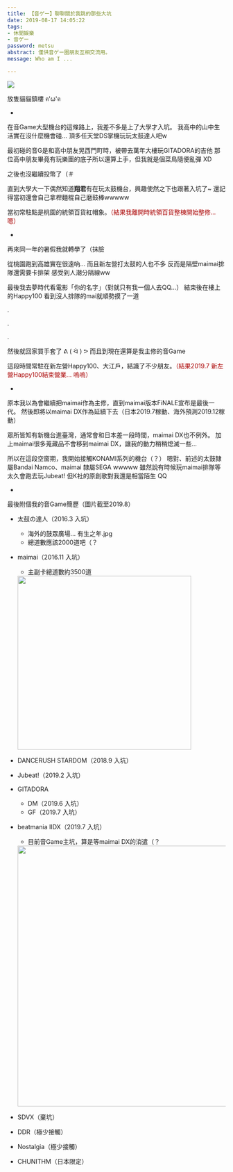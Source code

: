 ```yaml
---
title: 【音ゲー】聊聊關於我跳的那些大坑
date: 2019-08-17 14:05:22
tags: 
- 休閒娛樂
- 音ゲー
password: metsu
abstract: 僅供音ゲー圈朋友互相交流用。
message: Who am I ...

---
```


![](https://i.imgur.com/FX5yItC.jpg)

放隻貓貓鎮樓 ฅ'ω'ฅ

<!--more-->

-

在音Game大型機台的這條路上，我差不多是上了大學才入坑。
我高中的山中生活實在沒什麼機會碰... 頂多任天堂DS掌機玩玩太鼓達人吧w

最初碰的音G是和高中朋友晃西門町時，被帶去萬年大樓玩GITADORA的吉他
那位高中朋友畢竟有玩樂團的底子所以還算上手，但我就是個菜鳥隨便亂彈 XD

之後也沒繼續投幣了（＃

直到大學大一下偶然知道**翔君**有在玩太鼓機台，興趣使然之下也跟著入坑了~
還記得當初還會自己拿桿麵棍自己磨鼓棒wwwww

當初常駐點是桃園的統領百貨紅帽象。<font color="#AA0000">（結果我離開時統領百貨整棟開始整修... 嗯）</font>

-

再來同一年的暑假我就轉學了（抹臉

從桃園跑到高雄實在很遠吶... 而且新左營打太鼓的人也不多
反而是隔壁maimai排隊還需要卡排架 感受到人潮分隔線ww

最後我去夢時代看電影「你的名字」（對就只有我一個人去QQ...）
結束後在樓上的Happy100 看到沒人排隊的mai就順勢摸了一道

.

.

.

然後就回家買手套了 ᕕ ( ᐛ ) ᕗ 而且到現在還算是我主修的音Game

這段時間常駐在新左營Happy100、大江戶，結識了不少朋友。<font color="#AA0000">（結果2019.7 新左營Happy100結束營業... 嗚嗚）</font>

-

原本我以為會繼續把maimai作為主修，直到maimai版本FiNALE宣布是最後一代。
然後即將以maimai DX作為延續下去（日本2019.7稼動、海外預測2019.12稼動）

眾所皆知有新機台進臺灣，通常會和日本差一段時間，maimai DX也不例外。
加上maimai很多蒐藏品不會移到maimai DX，讓我的動力稍稍熄滅一些...

所以在這段空窗期，我開始接觸KONAMI系列的機台（？）
嗯對、前述的太鼓隸屬Bandai Namco、maimai 隸屬SEGA wwwww
雖然說有時候玩maimai排隊等太久會跑去玩Jubeat!
但K社的原創歌對我還是相當陌生 QQ

-

最後附個我的音Game簡歷（圖片截至2019.8）

- 太鼓の達人（2016.3 入坑）

  - 海外的鼓眾廣場... 有生之年.jpg
  - 總道數應該2000道吧（？

- maimai（2016.11 入坑）

  - 主副卡總道數約3500道

  <img width="400px" src="https://i.imgur.com/wsNPW3U.png"/>

- DANCERUSH STARDOM（2018.9 入坑）

- Jubeat!（2019.2 入坑）

- GITADORA
  - DM（2019.6 入坑）
  - GF（2019.7 入坑）
  
- beatmania IIDX（2019.7 入坑）

  - 目前音Game主坑，算是等maimai DX的消遣（？

  <img width="600px" src="https://i.imgur.com/yQy0R4h.png"/>

- SDVX（棄坑）

- DDR（極少接觸）

- Nostalgia（極少接觸）

- CHUNITHM（日本限定）